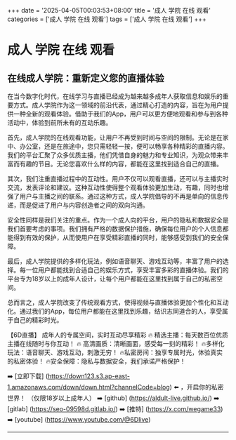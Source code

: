 +++
date = '2025-04-05T00:03:53+08:00'
title = '成人 学院 在线 观看'
categories = ['成人 学院 在线 观看']
tags = ['成人 学院 在线 观看']
+++

# 成人 学院 在线 观看

## 在线成人学院：重新定义您的直播体验

在当今数字化时代，在线学习与直播已经成为越来越多成年人获取信息和娱乐的重要方式。成人学院作为这一领域的前沿代表，通过精心打造的内容，旨在为用户提供一种全新的观看体验。借助于我们的App，用户可以更方便地观看和参与到各种活动中，体验到前所未有的互动乐趣。

首先，成人学院的在线观看功能，让用户不再受到时间与空间的限制。无论是在家中、办公室，还是在旅途中，您只需轻轻一按，便可以畅享各种精彩的直播内容。我们的平台汇聚了众多优质主播，他们凭借自身的魅力和专业知识，为观众带来丰富而有趣的节目。无论您喜欢什么样的内容，都能在这里找到适合自己的直播。

其次，我们注重直播过程中的互动性。用户不仅可以观看直播，还可以与主播实时交流，发表评论和建议。这种互动性使得整个观看体验更加生动，有趣，同时也增强了用户与主播之间的联系。通过这种方式，成人学院倡导的不再是单向的信息传递，而是促进了用户与内容创造者之间的双向沟通。

安全性同样是我们关注的重点。作为一个成人向的平台，用户的隐私和数据安全是我们首要考虑的事项。我们拥有严格的数据保护措施，确保每位用户的个人信息都能得到有效的保护，从而使用户在享受精彩直播的同时，能够感受到我们的安全保障。

最后，成人学院提供的多样化玩法，例如语音聊天、游戏互动等，丰富了用户的选择。每一位用户都能找到合适自己的娱乐方式，享受丰富多彩的直播体验。我们的平台专为18岁以上的成年人设计，让每个用户都能在这里找到属于自己的私密空间。

总而言之，成人学院改变了传统观看方式，使得视频与直播体验更加个性化和互动化。通过我们的App，每位用户都能在这里找到乐趣，结识志同道合的人，享受属于自己的精彩时光。

【6D直播】
成年人的专属空间，实时互动尽享精彩
🔥 精选主播：每天数百位优质主播在线随时与你互动！
🔥 高清画质：清晰画面，感受每一刻的精彩！
🔥多样化玩法：语音聊天、游戏互动，刺激无穷！
🔥私密房间：独享专属时光，体验真实的私密体验！
🔥安全保障：隐私与数据安全，我们承诺严格保护！

➡️ [立即下载] (https://down123.s3.ap-east-1.amazonaws.com/down/down.html?channelCode=blog) ⬅️ ，开启你的私密世界！
（仅限18岁以上成年人）
➡️ [github] (https://aldult-live.github.io/)
➡️ [gitlab] (https://seo-09598d.gitlab.io/)
➡️ [推特] (https://x.com/wegame33)
➡️ [youtube] (https://www.youtube.com/@6Dlive)

---
